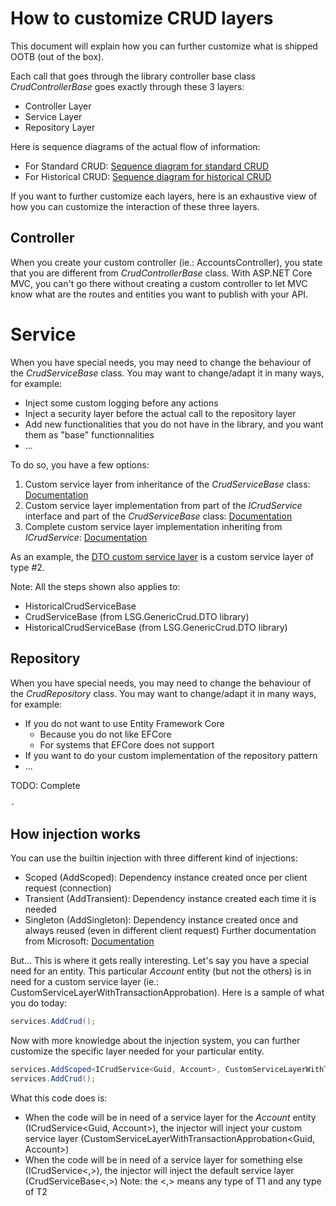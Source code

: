 # How to customize CRUD layers
This document will explain how you can further customize what is shipped OOTB (out of the box).

Each call that goes through the library controller base class *CrudControllerBase* goes exactly through these 3 layers:
- Controller Layer
- Service Layer
- Repository Layer

Here is sequence diagrams of the actual flow of information:
- For Standard CRUD: [Sequence diagram for standard CRUD](./sequence-StandardCrud.png)
- For Historical CRUD: [Sequence diagram for historical CRUD](./sequence-HistoricalCrud.png)


If you want to further customize each layers, here is an exhaustive view of how you can customize the interaction of these three layers.

## Controller
When you create your custom controller (ie.: AccountsController), you state that you are different from *CrudControllerBase* class. With ASP.NET Core MVC, you can't go there without creating a custom controller to let MVC know what are the routes and entities you want to publish with your API.

# Service
When you have special needs, you may need to change the behaviour of the *CrudServiceBase* class. You may want to change/adapt it in many ways, for example:
- Inject some custom logging before any actions
- Inject a security layer before the actual call to the repository layer
- Add new functionalities that you do not have in the library, and you want them as "base" functionnalities
- ...

To do so, you have a few options:
1. Custom service layer from inheritance of the *CrudServiceBase* class: [Documentation](./CustomServiceLayerInheritance.md)
2. Custom service layer implementation from part of the *ICrudService* interface and part of the *CrudServiceBase* class: [Documentation](./CustomServiceLayerImplementation.md)
3. Complete custom service layer implementation inheriting from *ICrudService*: [Documentation](./CompleteCustomServiceLayer.md)

As an example, the [DTO custom service layer](../../LSG.GenericCrud.Dto/Services/CrudService.cs) is a custom service layer of type #2.

Note: All the steps shown also applies to:
- HistoricalCrudServiceBase
- CrudServiceBase (from LSG.GenericCrud.DTO library)
- HistoricalCrudServiceBase (from LSG.GenericCrud.DTO library)

## Repository
When you have special needs, you may need to change the behaviour of the *CrudRepository* class. You may want to change/adapt it in many ways, for example:
- If you do not want to use Entity Framework Core
    - Because you do not like EFCore
    - For systems that EFCore does not support
- If you want to do your custom implementation of the repository pattern
- ...

TODO: Complete
    
    - 

## How injection works
You can use the builtin injection with three different kind of injections:
- Scoped (AddScoped): Dependency instance created once per client request (connection)
- Transient (AddTransient): Dependency instance created each time it is needed
- Singleton (AddSingleton): Dependency instance created once and always reused (even in different client request)
Further documentation from Microsoft: [Documentation](https://docs.microsoft.com/en-us/aspnet/core/fundamentals/dependency-injection?view=aspnetcore-3.1#service-lifetimes)

But... This is where it gets really interesting. Let's say you have a special need for an entity. This particular *Account* entity (but not the others) is in need for a custom service layer (ie.: CustomServiceLayerWithTransactionApprobation). Here is a sample of what you do today:
```csharp
services.AddCrud();
```
Now with more knowledge about the injection system, you can further customize the specific layer needed for your particular entity.
```csharp
services.AddScoped<ICrudService<Guid, Account>, CustomServiceLayerWithTransactionApprobation<Guid, Account>>();
services.AddCrud();
```
What this code does is:
- When the code will be in need of a service layer for the *Account* entity (ICrudService<Guid, Account>), the injector will inject your custom service layer (CustomServiceLayerWithTransactionApprobation<Guid, Account>)
- When the code will be in need of a service layer for something else (ICrudService<,>), the injector will inject the default service layer (CrudServiceBase<,>)
Note: the <,> means any type of T1 and any type of T2